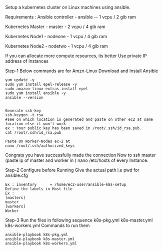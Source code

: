 Setup a kubernetes cluster on Linux machines using ansible.

Requirements :
Ansible controller - ansible -- 1 vcpu / 2 gib ram

Kubernetes Master - master - 2 vcpu / 4 gib ram

Kubernetes Node1 - nodeone - 1 vcpu / 4 gib ram

Kubernetes Node2 - nodetwo - 1 vcpu / 4 gib ram


If you can allocate more compute resources, its better 
Use private IP address of Instances

Step-1
	Below commands are for Amzn-Linux Download and Install Ansible
	
	
	yum update -y
	sudo yum install epel-release -y
	sudo amazon-linux-extras install epel
	sudo yum install ansible -y
	ansible --version
	
	
	Generate ssh-key
	ssh-keygen -t rsa
	#see on which location is generated and paste on other ec2 at same location else it won't work
	ex : Your public key has been saved in /root/.ssh/id_rsa.pub.
	cat /root/.ssh/id_rsa.pub

	Paste On Worker-Nodes ec-2 at
	nano /root/.ssh/authorized_keys

Congrats you have successfully made the connection
Now to ssh master (paste ip of master and worker in ) nano /etc/hosts of every Instance.

Step-2
	Configure before Running
	Give the actual path i.e pwd for ansible.cfg 
	
	Ex : inventory      = /home/ec2-user/ansible-k8s-setup
	Define the labels in Host file
 	Ex : 
	[masters]
	master
	[workers]
	Worker
	

Step-3
	Run the files in following sequence
	k8s-pkg.yml
	k8s-master.yml
	k8s-workers.yml
	Commands to run them
	
	
	ansible-playbook k8s-pkg.yml
	ansible-playbook k8s-master.yml
	ansible-playbook k8s-workers.yml

